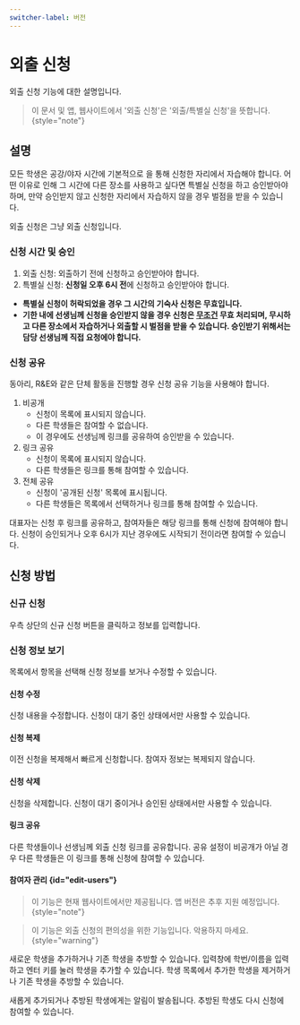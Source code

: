 ```yaml
---
switcher-label: 버전
---
```

# 외출 신청

외출 신청 기능에 대한 설명입니다.

> 이 문서 및 앱, 웹사이트에서 '외출 신청'은 '외출/특별실 신청'을 뜻합니다.
{style="note"}

## 설명

모든 학생은 공강/야자 시간에 기본적으로 [](reserve.md)을 통해 신청한 자리에서 자습해야 합니다.
어떤 이유로 인해 그 시간에 다른 장소를 사용하고 싶다면 특별실 신청을 하고 승인받아야 하며, 만약 승인받지 않고 신청한 자리에서 자습하지 않을 경우 벌점을 받을 수 있습니다.

외출 신청은 그냥 외출 신청입니다.

### 신청 시간 및 승인

1. 외출 신청: 외출하기 전에 신청하고 승인받아야 합니다.
2. 특별실 신청: **신청일 오후 6시 전**에 신청하고 승인받아야 합니다.

+ **특별실 신청이 허락되었을 경우 그 시간의 기숙사 신청은 무효입니다.**
+ <b>기한 내에 선생님께 신청을 승인받지 않을 경우 신청은 <u>무조건</u> 무효 처리되며, 무시하고 다른 장소에서 자습하거나 외출할 시 벌점을 받을 수 있습니다. 승인받기 위해서는 담당 선생님께 직접 요청에야 합니다.</b>

### 신청 공유
동아리, R&E와 같은 단체 활동을 진행할 경우 신청 공유 기능을 사용해야 합니다.
1. 비공개
   + 신청이 목록에 표시되지 않습니다.
   + 다른 학생들은 참여할 수 없습니다.
   + 이 경우에도 선생님께 링크를 공유하여 승인받을 수 있습니다.
2. 링크 공유
   + 신청이 목록에 표시되지 않습니다.
   + 다른 학생들은 링크를 통해 참여할 수 있습니다.
3. 전체 공유
   + 신청이 '공개된 신청' 목록에 표시됩니다.
   + 다른 학생들은 목록에서 선택하거나 링크를 통해 참여할 수 있습니다.

대표자는 신청 후 링크를 공유하고, 참여자들은 해당 링크를 통해 신청에 참여해야 합니다. 신청이 승인되거나 오후 6시가 지난 경우에도 시작되기 전이라면 참여할 수 있습니다.

## 신청 방법

### 신규 신청
우측 상단의 신규 신청 버튼을 클릭하고 정보를 입력합니다.

### 신청 정보 보기
목록에서 항목을 선택해 신청 정보를 보거나 수정할 수 있습니다.

#### 신청 수정
신청 내용을 수정합니다. 신청이 대기 중인 상태에서만 사용할 수 있습니다.

#### 신청 복제
이전 신청을 복제해서 빠르게 신청합니다. 참여자 정보는 복제되지 않습니다.

#### 신청 삭제
신청을 삭제합니다. 신청이 대기 중이거나 승인된 상태에서만 사용할 수 있습니다.

#### 링크 공유
다른 학생들이나 선생님께 외출 신청 링크를 공유합니다. 공유 설정이 비공개가 아닐 경우 다른 학생들은 이 링크를 통해 신청에 참여할 수 있습니다.

#### 참여자 관리 {id="edit-users"}
> 이 기능은 현재 웹사이트에서만 제공됩니다. 앱 버전은 추후 지원 예정입니다.
{style="note"}

> 이 기능은 외출 신청의 편의성을 위한 기능입니다. 악용하지 마세요.
{style="warning"}

새로운 학생을 추가하거나 기존 학생을 추방할 수 있습니다. 입력창에 학번/이름을 입력하고 엔터 키를 눌러 학생을 추가할 수 있습니다. 학생 목록에서 추가한 학생을 제거하거나 기존 학생을 추방할 수 있습니다.

새롭게 추가되거나 추방된 학생에게는 알림이 발송됩니다. 추방된 학생도 다시 신청에 참여할 수 있습니다.
